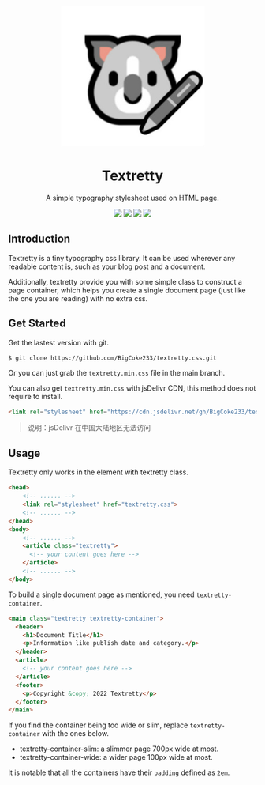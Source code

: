 <p align="center">
  <img src="banner.jpg">
  <h1 align="center">Textretty</h1>
  <p align="center">A simple typography stylesheet used on HTML page.</p>
  <p align="center"><a href="http://makeapullrequest.com"><img src="https://img.shields.io/badge/PRs-welcome-brightgreen.svg?style=flat-square"></a> <a href="./LICENSE"><img src="https://img.shields.io/badge/license-MIT-green?style=flat-square"></a> <img src="https://img.shields.io/github/stars/BigCoke233/textretty.css?label=Star&style=flat-square"> <a href="https://github.com/BigCoke233/textretty.css/releases"><img src="https://img.shields.io/github/downloads/BigCoke233/textretty.css/total?style=flat-square"></a></p>
</p>

## Introduction

Textretty is a tiny typography css library. It can be used wherever any readable content is, such as your blog post and a document.

Additionally, textretty provide you with some simple class to construct a page container, which helps you create a single document page (just like the one you are reading) with no extra css.

## Get Started

Get the lastest version with git.

```git
$ git clone https://github.com/BigCoke233/textretty.css.git
```

Or you can just grab the `textretty.min.css` file in the main branch.

You can also get `textretty.min.css` with jsDelivr CDN, this method does not require to install.

```html
<link rel="stylesheet" href="https://cdn.jsdelivr.net/gh/BigCoke233/textretty.css/dist/textretty.min.css">
```

> 说明：jsDelivr 在中国大陆地区无法访问

## Usage

Textretty only works in the element with textretty class.

```html
<head>
    <!-- ...... -->
    <link rel="stylesheet" href="textretty.css">
    <!-- ...... -->
</head>
<body>
    <!-- ...... -->
    <article class="textretty">
      <!-- your content goes here -->
    </article>
    <!-- ...... -->
</body>
```

To build a single document page as mentioned, you need `textretty-container`.

```html
<main class="textretty textretty-container">
  <header>
    <h1>Document Title</h1>
    <p>Information like publish date and category.</p>
  </header>
  <article>
    <!-- your content goes here -->
  </article>
  <footer>
    <p>Copyright &copy; 2022 Textretty</p>
  </footer>
</main>
```

If you find the container being too wide or slim, replace `textretty-container` with the ones below.

- textretty-container-slim: a slimmer page 700px wide at most.
- textretty-container-wide: a wider page 100px wide at most.

It is notable that all the containers have their `padding` defined as `2em`.